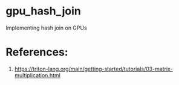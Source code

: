 # gpu_hash_join
Implementing hash join on GPUs


# References:

1. https://triton-lang.org/main/getting-started/tutorials/03-matrix-multiplication.html
